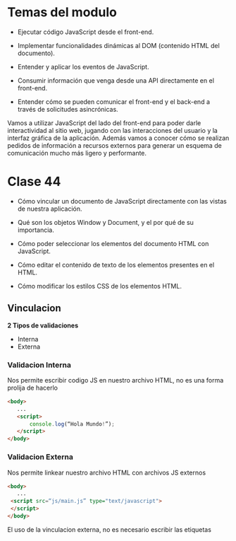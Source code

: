 # Temas del modulo
* Ejecutar código JavaScript desde el front-end.

* Implementar funcionalidades dinámicas al DOM (contenido HTML del documento).

* Entender y aplicar los eventos de JavaScript.

* Consumir información que venga desde una API directamente en el front-end.

* Entender cómo se pueden comunicar el front-end y el back-end a través de solicitudes asincrónicas.

Vamos a utilizar JavaScript del lado del front-end para poder darle interactividad al sitio web, jugando con las interacciones del usuario y la interfaz gráfica de la aplicación. Además vamos a conocer cómo se realizan pedidos de información a recursos externos para generar un esquema de comunicación mucho más ligero y performante.

# Clase 44

* Cómo vincular un documento de JavaScript directamente con las vistas de nuestra aplicación.

* Qué son los objetos Window y Document, y el por qué de su importancia.

* Cómo poder seleccionar los elementos del documento HTML con JavaScript.

* Cómo editar el contenido de texto de los elementos presentes en el HTML.

* Cómo modificar los estilos CSS de los elementos HTML.

## Vinculacion 
**2 Tipos de validaciones**

   * Interna
   * Externa

### Validacion Interna
Nos permite escribir codigo JS en nuestro archivo HTML, no es una forma prolija de hacerlo

```HTML
<body>
   ...
   <script>
       console.log(“Hola Mundo!”);
   </script>
</body>
```

### Validacion Externa
Nos permite linkear nuestro archivo HTML con archivos JS externos

```HTML
<body>
   ...
 <script src=“js/main.js” type="text/javascript">
 </script>
</body>
```

El uso de la vinculacion externa, no es necesario escribir las etiquetas <script> dentro de nuestro archivo con extension .js

```javascript
let saludo = 'Hola mundo!';
   console.log(saludo);
```

#### Buena practica
Vinculamos los archivos de JavaScript antes del final del body? Esta es una de las buenas prácticas que generalmente deberemos implementar al momento de trabajar con JavaScript del lado del front-end.

## Objeto Window y Document
“El objeto window representa la ventana que contiene al documento y el objeto document representa al DOM (documento HTML) cargado en esa ventana.”

Hay que recordar que el DOM (Document Object Model) representa al documento que se carga en el navegador como un árbol de nodos, en donde cada nodo representa una parte del documento. Veamos esto visualmente en un ejemplo:

![](/CLASE%2044/Archivos/1.png)

En resumen, window y document es la manera en la que JavaScript nos da acceso a los elementos presentes en el documento HTML para que a través de estas funcionalidades podamos manipular el contenido según nuestro criterio y necesidades.

Si bien repasamos en líneas generales las funciones y los métodos más utilizados de los objetos window y document, no hay que dejar de explorar todas sus bondades. En estos links podemos acceder a la documentación y encontrar todo lo que podemos crear con JavaScript desde el front-end:


### Document
[Documente](https://developer.mozilla.org/es/docs/Web/API/Document)

### Window
[Window](https://developer.mozilla.org/es/docs/Web/API/Window)


## DOM Selectores
Es la forma en la que JS interpreta al contenido HTML.

Selectores, que son una particularidad del lenguaje que nos permite elegir y "capturar" a un elemento puntual, o varios, de la estructura de nuestro HTML.

Para acceder a los elementos de una pagina, usamos selectores, cada selector puede retornar un solo elemento o una lista de elementos

 * Para usarlos se usa el objento Documento, ya que los selectores son metodos del mismo

### querySelector()
Este selector recibe un string que indica el selector CSS del elemento del DOM que estamos buscando.

```Javascript
let titulo = document.querySelector('.title');
```
Nos va a retornar el primer elemento del HTML que contenga la clase “title”.

### querySelectorAll()
Este selector recibe un string que indica el selector CSS del elemento del DOM que estamos buscando.

```javascript
let nombres=document.querySelectorAll('.name');
```
Nos va a retornar un listado de elementos que coincidan con la búsqueda 
especificada. 

También podemos utilizar los selectores directamente con elementos del documento

```javascript
let div=document.querySelectorAll('div');
```

### getElementById()
Este selector recibe un string con únicamente el nombre del id del elemento del DOM que estamos buscando

```javascript
let marca=document.getElementById('marca');
```
Nos va a retornar el elemento cuyo id coincida con el deseado

También podemos buscar elementos por su id mediante los selectores anteriores, pero debemos anteponer un # para aclarar que es un id.

```javascript
let marca=document.querySelector('#marca');
```

![](Archivos/2.png)

## Modificando el DOM
Para poder hacer modificaciones al DOM siempre tenemos que tener seleccionado el objeto que queremos modificar. Esto lo podemos hacer usando selectores.

### .innerHTML
* Si queremos leer o modificar el contenido de una etiqueta HTML, vamos a utilizar esta propiedad.

```javascript
document.querySelector('div.nombre').innerHTML ;
```

* Para modificar el contenido de una etiqueta HTML, vamos a utilizar esta propiedad de la siguiente manera.

```javascript
document.querySelector('div.nombre').innerHTML = 'Darío';
```
Si utilizamos la propiedad de esta forma, todo el contenido que teníamos en el div con clase nombre se va a cambiar por el string “Darío”.

* Para modificar el contenido de una etiqueta HTML, sin perder el contenido que ya estaba, vamos a utilizar esta propiedad de la siguiente manera:

```javascript
document.querySelector('div.nombre').innerHTML += 'Papitas';
```
De esta forma, estamos agregando al div con clase compras la palabra “Papitas”. De tal manera que si lo leyéramos

```HTML
<div class="compras"> “Jamón, Queso, Pan” Papitas</div>
```

### .innerText
* Si queremos leer o modificar el texto de una etiqueta HTML, vamos a utilizar esta propiedad

```javascript
document.querySelector('div.nombre').innerText ;
```
En este caso, si en mi div con clase nombre estuviera escrito “Leo”, la propiedad me retornaría el string “Leo”.

* Si queremos modificar el texto de una etiqueta HTML, vamos a utilizar esta propiedad de la siguiente manera

```javascript
document.querySelector('div.nombre').innerText = 'Maria';
```
Si utilizamos la propiedad de esta forma, todo el texto que teníamos en el div con clase nombre se va a cambiar por el string “Maria”

* Si queremos agregar contenido al texto de una etiqueta HTML, vamos a 
utilizar esta propiedad de la siguiente manera:

```javascript
document.querySelector('div.nombre').innerText += 'Messi';
```
En este caso, lo que sucedería es similar a lo que sucede con el otro selector, pero el texto se incluiría dentro de la etiqueta div, quedando

```HTML
<div class= “nombre”>Leo Messi</div>
```

### Propiedad Style
Nos permite leer y sobreescribir las reglas CSS que se aplican sobre un elemento que hayamos seleccionado.

```javascript
let titulo = document.querySelector('.title');
titulo.style.color = 'cyan';
titulo.style.textAlign = 'center';
titulo.style.fontSize = '12px';
titulo.style.backgroundColor = '#dddddd';
```

## Modificando estilos del CSS
Con las funcionalidades que nos aporta el DOM de JavaScript, además de poder agregar y modificar el contenido de texto de un elemento presente en el HTML, podemos incluso agregar y eliminar estilos de CSS.

Por ejemplo: 

documento.querySelector("h1").style.color

documento.querySelector("h1").style.backgroundColor

![](Archivos/3.jpg)
![](Archivos/4.jpg)


## Modificando Clases
JavaScript nos da una propiedad y varios métodos que nos permiten hacer diversas acciones con el atributo class de un elemento

### classList.add()
Nos permite agregar una clase nueva al elemento que tengamos seleccionado
``` javascript
let cita = document.querySelector('.cita');
cita.classList.add('italicas');
```
![](Archivos/6.png)

### classList.remove()
Nos permite quitarle una clase existente al elemento que tenemos seleccionado.
```javascript
let cita = document.querySelector('.cita');
cita.classList.remove('cita');
```
![](Archivos/7.png)
### classList.toggle()
Revisa si existe una clase en el elemento seleccionado. De ser así, la remueve, de lo contrario, si la clase no existe, la agrega
```javascript
let cita = document.querySelector('p');
cita.classList.toggle('cita');
```
![](Archivos/8.png)

### classList.contains()
Nos permite preguntar si un elemento tiene una clase determinada. Devuelve un valor booleano.
```javascript
let cita = document.querySelector('.italicas');
cita.classList.contains('cita'); // false
```

```javascript
let cita = document.querySelector('.italicas');
cita.classList.contains('italicas'); // true{}
```
Podemos usar el .contains para hacer operaciones lógicas haciendo uso de los if/else.

![](Archivos/9.png)